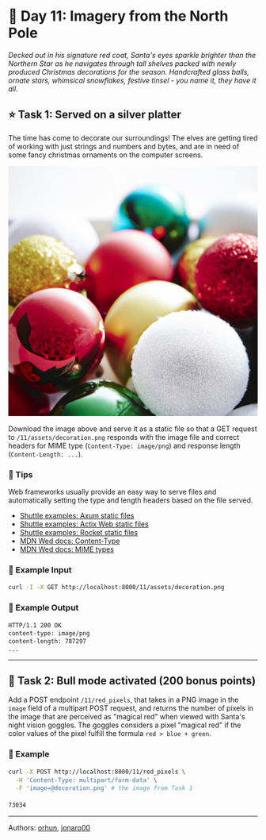 # 🎄 Day 11: Imagery from the North Pole

*Decked out in his signature red coat, Santa's eyes sparkle brighter than the Northern Star as he navigates through tall shelves packed with newly produced Christmas decorations for the season. Handcrafted glass balls, ornate stars, whimsical snowflakes, festive tinsel - you name it, they have it all.*

## ⭐ Task 1: Served on a silver platter

The time has come to decorate our surroundings! The elves are getting tired of working with just strings and numbers and bytes, and are in need of some fancy christmas ornaments on the computer screens.

![decoration](../validator/assets/decoration.png)

Download the image above and serve it as a static file so that a GET request to `/11/assets/decoration.png` responds with the image file and correct headers for MIME type (`Content-Type: image/png`) and response length (`Content-Length: ...`).

### 🔔 Tips

Web frameworks usually provide an easy way to serve files and automatically setting the type and length headers based on the file served.

- [Shuttle examples: Axum static files](https://github.com/shuttle-hq/shuttle-examples/tree/main/axum/static-files)
- [Shuttle examples: Actix Web static files](https://github.com/shuttle-hq/shuttle-examples/tree/main/actix-web/static-files)
- [Shuttle examples: Rocket static files](https://github.com/shuttle-hq/shuttle-examples/tree/main/rocket/static-files)
- [MDN Wed docs: Content-Type](https://developer.mozilla.org/en-US/docs/Web/HTTP/Headers/Content-Type)
- [MDN Wed docs: MIME types](https://developer.mozilla.org/en-US/docs/Web/HTTP/Basics_of_HTTP/MIME_types)

### 💠 Example Input

```bash
curl -I -X GET http://localhost:8000/11/assets/decoration.png
```

### 💠 Example Output

```text
HTTP/1.1 200 OK
content-type: image/png
content-length: 787297
...
```

---

## 🎁 Task 2: Bull mode activated (200 bonus points)

Add a POST endpoint `/11/red_pixels`, that takes in a PNG image in the `image` field of a multipart POST request, and returns the number of pixels in the image that are perceived as "magical red" when viewed with Santa's night vision goggles.
The goggles considers a pixel "magical red" if the color values of the pixel fulfill the formula `red > blue + green`.

### 💠 Example

```bash
curl -X POST http://localhost:8000/11/red_pixels \
  -H 'Content-Type: multipart/form-data' \
  -F 'image=@decoration.png' # the image from Task 1

73034
```

---

Authors: [orhun](https://github.com/orhun), [jonaro00](https://github.com/jonaro00)

